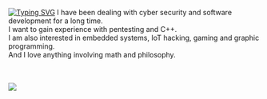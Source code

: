 <a href="https://github.com/zyr1on"><img src="https://readme-typing-svg.demolab.com?font=SF+Mono&duration=2500&pause=700&color=31F700&width=600&lines=Welcome.+I'm+semih;I+am+a+Computer+Engineering+student%F0%9F%91%A8%E2%80%8D%F0%9F%92%BB" alt="Typing SVG" /></a>
I have been dealing with cyber security and software development for a long time. <br>
I want to gain experience with pentesting and C++.<br>
I am also interested in embedded systems, IoT hacking, gaming and graphic programming.<br>
And I love anything involving math and philosophy.<br>
<br><br>

<img src="https://tryhackme-badges.s3.amazonaws.com/zyr1on.png">
